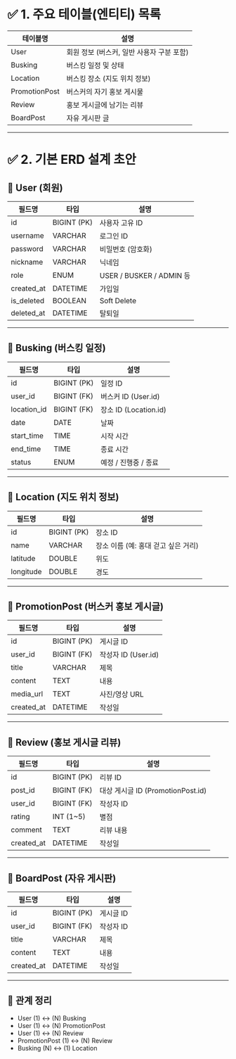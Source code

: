 # ✅ 1. 주요 테이블(엔티티) 목록

| 테이블명        | 설명                                 |
|----------------|--------------------------------------|
| User           | 회원 정보 (버스커, 일반 사용자 구분 포함) |
| Busking        | 버스킹 일정 및 상태                     |
| Location       | 버스킹 장소 (지도 위치 정보)              |
| PromotionPost  | 버스커의 자기 홍보 게시물                 |
| Review         | 홍보 게시글에 남기는 리뷰                 |
| BoardPost      | 자유 게시판 글                          |

---

# ✅ 2. 기본 ERD 설계 초안

## 📌 User (회원)

| 필드명     | 타입        | 설명                         |
|------------|-------------|------------------------------|
| id         | BIGINT (PK) | 사용자 고유 ID               |
| username   | VARCHAR     | 로그인 ID                    |
| password   | VARCHAR     | 비밀번호 (암호화)            |
| nickname   | VARCHAR     | 닉네임                       |
| role       | ENUM        | USER / BUSKER / ADMIN 등     |
| created_at | DATETIME    | 가입일                       |
| is_deleted | BOOLEAN     | Soft Delete                  |
| deleted_at | DATETIME    | 탈퇴일

---

## 📌 Busking (버스킹 일정)

| 필드명      | 타입         | 설명                          |
|-------------|--------------|-------------------------------|
| id          | BIGINT (PK)  | 일정 ID                       |
| user_id     | BIGINT (FK)  | 버스커 ID (User.id)           |
| location_id | BIGINT (FK)  | 장소 ID (Location.id)         |
| date        | DATE         | 날짜                          |
| start_time  | TIME         | 시작 시간                     |
| end_time    | TIME         | 종료 시간                     |
| status      | ENUM         | 예정 / 진행중 / 종료          |

---

## 📌 Location (지도 위치 정보)

| 필드명   | 타입         | 설명                          |
|----------|--------------|-------------------------------|
| id       | BIGINT (PK)  | 장소 ID                       |
| name     | VARCHAR      | 장소 이름 (예: 홍대 걷고 싶은 거리) |
| latitude | DOUBLE       | 위도                          |
| longitude| DOUBLE       | 경도                          |

---

## 📌 PromotionPost (버스커 홍보 게시글)

| 필드명     | 타입         | 설명                          |
|------------|--------------|-------------------------------|
| id         | BIGINT (PK)  | 게시글 ID                    |
| user_id    | BIGINT (FK)  | 작성자 ID (User.id)          |
| title      | VARCHAR      | 제목                         |
| content    | TEXT         | 내용                         |
| media_url  | TEXT         | 사진/영상 URL                |
| created_at | DATETIME     | 작성일                        |

---

## 📌 Review (홍보 게시글 리뷰)

| 필드명     | 타입         | 설명                             |
|------------|--------------|----------------------------------|
| id         | BIGINT (PK)  | 리뷰 ID                          |
| post_id    | BIGINT (FK)  | 대상 게시글 ID (PromotionPost.id) |
| user_id    | BIGINT (FK)  | 작성자 ID                        |
| rating     | INT (1~5)    | 별점                             |
| comment    | TEXT         | 리뷰 내용                        |
| created_at | DATETIME     | 작성일                            |

---

## 📌 BoardPost (자유 게시판)

| 필드명     | 타입         | 설명                          |
|------------|--------------|-------------------------------|
| id         | BIGINT (PK)  | 게시글 ID                    |
| user_id    | BIGINT (FK)  | 작성자 ID                    |
| title      | VARCHAR      | 제목                         |
| content    | TEXT         | 내용                         |
| created_at | DATETIME     | 작성일                        |

---

## 🔄 관계 정리

- User (1) ↔ (N) Busking  
- User (1) ↔ (N) PromotionPost  
- User (1) ↔ (N) Review  
- PromotionPost (1) ↔ (N) Review  
- Busking (N) ↔ (1) Location
